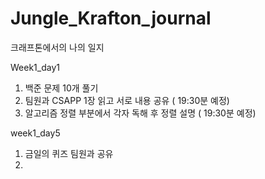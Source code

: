 # Jungle_Krafton_journal
크래프톤에서의 나의 일지

Week1_day1
1. 백준 문제 10개 풀기
2. 팀원과 CSAPP 1장 읽고 서로 내용 공유 ( 19:30분 예정)
3. 알고리즘 정렬 부분에서 각자 독해 후 정렬 설명 ( 19:30분 예정)
   

week1_day5
1. 금일의 퀴즈 팀원과 공유
2. 
